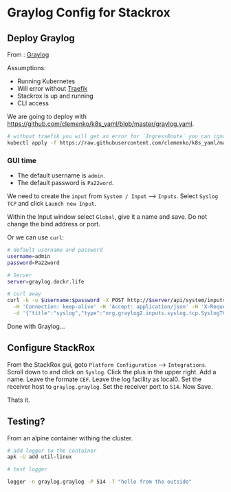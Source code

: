 # Graylog Config for Stackrox

## Deploy Graylog

From : [Graylog](https://www.graylog.org/)

Assumptions:

* Running Kubernetes
* Will error without [Traefik](https://traefik.io/)
* Stackrox is up and running
* CLI access

We are going to deploy with https://github.com/clemenko/k8s_yaml/blob/master/graylog.yaml.

```bash
# without traefik you will get an error for `IngressRoute` you can ignore this.
kubectl apply -f https://raw.githubusercontent.com/clemenko/k8s_yaml/master/graylog.yaml
```

### GUI time

* The default username is `admin`.
* The default password is `Pa22word`.

We need to create the `input` from `System / Input` --> `Inputs`. Select `Syslog TCP` and click `Launch new Input`.

Within the Input window select `Global`, give it a name and save. Do not change the bind address or port.

Or we can use `curl`:

```bash
# default username and password
username=admin
password=Pa22word

# Server
server=graylog.dockr.life

# curl away
curl -k -u $username:$password -X POST http://$server/api/system/inputs \
  -H 'Connection: keep-alive' -H 'Accept: application/json' -H 'X-Requested-With: XMLHttpRequest' -H 'X-Requested-By: XMLHttpRequest' -H 'Content-Type: application/json' \
  -d '{"title":"syslog","type":"org.graylog2.inputs.syslog.tcp.SyslogTCPInput","configuration":{"bind_address":"0.0.0.0","port":514,"recv_buffer_size":1048576,"number_worker_threads":1,"tls_cert_file":"","tls_key_file":"","tls_enable":false,"tls_key_password":"","tls_client_auth":"disabled","tls_client_auth_cert_file":"","tcp_keepalive":false,"use_null_delimiter":false,"max_message_size":2097152,"override_source":null,"force_rdns":false,"allow_override_date":true,"store_full_message":true,"expand_structured_data":false},"global":true,"node":"1195da76-5df0-4122-b701-ed392e0efe95"}'
```

Done with Graylog...

## Configure StackRox

From the StackRox gui, goto `Platform Configuration` --> `Integrations`. Scroll down to and click on `Syslog`. Click the plus in the upper right. Add a name. Leave the formate `CEF`. Leave the log facility as local0. Set the receiver host to `graylog.graylog`. Set the receiver port to `514`. Now Save.

Thats it.

## Testing?

From an alpine container withing the cluster.

```bash
# add logger to the container
apk -U add util-linux

# test logger

logger -n graylog.graylog -P 514 -T "hello from the outside"
```